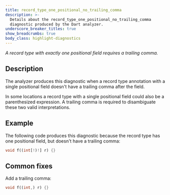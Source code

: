 ```yaml
---
title: record_type_one_positional_no_trailing_comma
description: >-
  Details about the record_type_one_positional_no_trailing_comma
  diagnostic produced by the Dart analyzer.
underscore_breaker_titles: true
show_breadcrumbs: true
body_class: highlight-diagnostics
---
```


_A record type with exactly one positional field requires a trailing comma._

## Description

The analyzer produces this diagnostic when a record type annotation with a
single positional field doesn't have a trailing comma after the field.

In some locations a record type with a single positional field could also
be a parenthesized expression. A trailing comma is required to
disambiguate these two valid interpretations.

## Example

The following code produces this diagnostic because the record type has
one positional field, but doesn't have a trailing comma:

```dart
void f((int[!)!] r) {}
```

## Common fixes

Add a trailing comma:

```dart
void f((int,) r) {}
```

